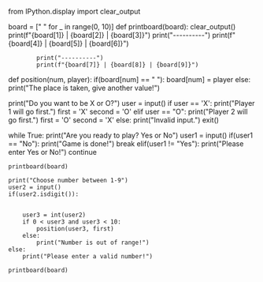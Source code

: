 from IPython.display import clear_output

board = [" " for _ in range(0, 10)]
def printboard(board):
            clear_output()
            print(f"{board[1]} | {board[2]} | {board[3]}")
            print("----------")
            print(f"{board[4]} | {board[5]} | {board[6]}")

            print("----------")
            print(f"{board[7]} | {board[8]} | {board[9]}")

def position(num, player):
    if(board[num] == " "):
        board[num] = player
    else:
        print("The place is taken, give another value!")

print("Do you want to be X or O?")
user = input()
if user == 'X':
    print("Player 1 will go first.")
    first = 'X'
    second = 'O'
elif user == "O":
    print("Player 2 will go first.")
    first = 'O'
    second = 'X'
else:
    print("Invalid input.")
    exit()

while True:
    print("Are you ready to play? Yes or No")
    user1 = input()
    if(user1 == "No"):
        print("Game is done!")
        break
    elif(user1 != "Yes"):
        print("Please enter Yes or No!")
        continue
    
    printboard(board)
    
    print("Choose number between 1-9")
    user2 = input()
    if(user2.isdigit()):


        user3 = int(user2)
        if 0 < user3 and user3 < 10:
            position(user3, first)
        else:
            print("Number is out of range!")
    else:
        print("Please enter a valid number!")

    printboard(board)
    
